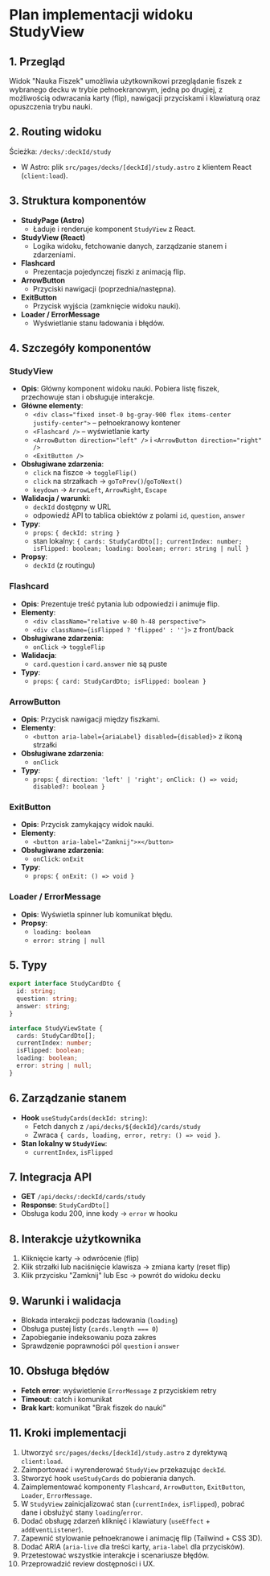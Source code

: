 # Plan implementacji widoku StudyView

## 1. Przegląd
Widok "Nauka Fiszek" umożliwia użytkownikowi przeglądanie fiszek z wybranego decku w trybie pełnoekranowym, jedną po drugiej, z możliwością odwracania karty (flip), nawigacji przyciskami i klawiaturą oraz opuszczenia trybu nauki.

## 2. Routing widoku
Ścieżka: `/decks/:deckId/study`

- W Astro: plik `src/pages/decks/[deckId]/study.astro` z klientem React (`client:load`).

## 3. Struktura komponentów
- **StudyPage (Astro)**
  - Ładuje i renderuje komponent `StudyView` z React.
- **StudyView (React)**
  - Logika widoku, fetchowanie danych, zarządzanie stanem i zdarzeniami.
- **Flashcard**
  - Prezentacja pojedynczej fiszki z animacją flip.
- **ArrowButton**
  - Przyciski nawigacji (poprzednia/następna).
- **ExitButton**
  - Przycisk wyjścia (zamknięcie widoku nauki).
- **Loader / ErrorMessage**
  - Wyświetlanie stanu ładowania i błędów.

## 4. Szczegóły komponentów

### StudyView
- **Opis**: Główny komponent widoku nauki. Pobiera listę fiszek, przechowuje stan i obsługuje interakcje.
- **Główne elementy**:
  - `<div class="fixed inset-0 bg-gray-900 flex items-center justify-center">` – pełnoekranowy kontener
  - `<Flashcard />` – wyświetlanie karty
  - `<ArrowButton direction="left" />` i `<ArrowButton direction="right" />`
  - `<ExitButton />`
- **Obsługiwane zdarzenia**:
  - `click` na fiszce → `toggleFlip()`
  - `click` na strzałkach → `goToPrev()`/`goToNext()`
  - `keydown` → `ArrowLeft`, `ArrowRight`, `Escape`
- **Walidacja / warunki**:
  - `deckId` dostępny w URL
  - odpowiedź API to tablica obiektów z polami `id`, `question`, `answer`
- **Typy**:
  - `props`: `{ deckId: string }`
  - stan lokalny: `{ cards: StudyCardDto[]; currentIndex: number; isFlipped: boolean; loading: boolean; error: string | null }`
- **Propsy**:
  - `deckId` (z routingu)

### Flashcard
- **Opis**: Prezentuje treść pytania lub odpowiedzi i animuje flip.
- **Elementy**:
  - `<div className="relative w-80 h-48 perspective">`
  - `<div className={isFlipped ? 'flipped' : ''}>` z front/back
- **Obsługiwane zdarzenia**:
  - `onClick` → `toggleFlip`
- **Walidacja**:
  - `card.question` i `card.answer` nie są puste
- **Typy**:
  - `props`: `{ card: StudyCardDto; isFlipped: boolean }`

### ArrowButton
- **Opis**: Przycisk nawigacji między fiszkami.
- **Elementy**:
  - `<button aria-label={ariaLabel} disabled={disabled}>` z ikoną strzałki
- **Obsługiwane zdarzenia**:
  - `onClick`
- **Typy**:
  - `props`: `{ direction: 'left' | 'right'; onClick: () => void; disabled?: boolean }`

### ExitButton
- **Opis**: Przycisk zamykający widok nauki.
- **Elementy**:
  - `<button aria-label="Zamknij">×</button>`
- **Obsługiwane zdarzenia**:
  - `onClick`: `onExit`
- **Typy**:
  - `props`: `{ onExit: () => void }`

### Loader / ErrorMessage
- **Opis**: Wyświetla spinner lub komunikat błędu.
- **Propsy**:
  - `loading: boolean`
  - `error: string | null`

## 5. Typy
```ts
export interface StudyCardDto {
  id: string;
  question: string;
  answer: string;
}

interface StudyViewState {
  cards: StudyCardDto[];
  currentIndex: number;
  isFlipped: boolean;
  loading: boolean;
  error: string | null;
}
```

## 6. Zarządzanie stanem
- **Hook** `useStudyCards(deckId: string)`:
  - Fetch danych z `/api/decks/${deckId}/cards/study`
  - Zwraca `{ cards, loading, error, retry: () => void }`.
- **Stan lokalny w `StudyView`**:
  - `currentIndex`, `isFlipped`

## 7. Integracja API
- **GET** `/api/decks/:deckId/cards/study`
- **Response**: `StudyCardDto[]`
- Obsługa kodu 200, inne kody → `error` w hooku

## 8. Interakcje użytkownika
1. Kliknięcie karty → odwrócenie (flip)
2. Klik strzałki lub naciśnięcie klawisza → zmiana karty (reset flip)
3. Klik przycisku "Zamknij" lub Esc → powrót do widoku decku

## 9. Warunki i walidacja
- Blokada interakcji podczas ładowania (`loading`)
- Obsługa pustej listy (`cards.length === 0`)
- Zapobieganie indeksowaniu poza zakres
- Sprawdzenie poprawności pól `question` i `answer`

## 10. Obsługa błędów
- **Fetch error**: wyświetlenie `ErrorMessage` z przyciskiem retry
- **Timeout**: catch i komunikat
- **Brak kart**: komunikat "Brak fiszek do nauki"

## 11. Kroki implementacji
1. Utworzyć `src/pages/decks/[deckId]/study.astro` z dyrektywą `client:load`.
2. Zaimportować i wyrenderować `StudyView` przekazując `deckId`.
3. Stworzyć hook `useStudyCards` do pobierania danych.
4. Zaimplementować komponenty `Flashcard`, `ArrowButton`, `ExitButton`, `Loader`, `ErrorMessage`.
5. W `StudyView` zainicjalizować stan (`currentIndex`, `isFlipped`), pobrać dane i obsłużyć stany `loading`/`error`.
6. Dodać obsługę zdarzeń kliknięć i klawiatury (`useEffect` + `addEventListener`).
7. Zapewnić stylowanie pełnoekranowe i animację flip (Tailwind + CSS 3D).
8. Dodać ARIA (`aria-live` dla treści karty, `aria-label` dla przycisków).
9. Przetestować wszystkie interakcje i scenariusze błędów.
10. Przeprowadzić review dostępności i UX. 